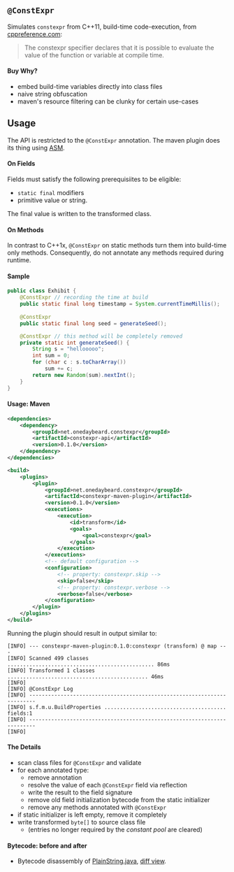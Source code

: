 ## `@ConstExpr`

Simulates `constexpr` from C++11, build-time code-execution, from
[cppreference.com][cppref]: 

> The constexpr specifier declares that it is possible
> to evaluate the value of the function or variable at
> compile time.


#### Buy Why?
- embed build-time variables directly into class files
- naive string obfuscation
- maven's resource filtering can be clunky for certain use-cases 


## Usage

The API is restricted to the `@ConstExpr` annotation. The maven plugin does
its thing using [ASM](http://asm.ow2.org/).


#### On Fields
Fields must satisfy the following prerequisiites to be eligible:
- `static final` modifiers
- primitive value or string.

The final value is written to the transformed class. 


#### On Methods
In contrast to C++1x, `@ConstExpr` on static methods turn them into
build-time only methods. Consequently, do not annotate any methods required
during runtime.


#### Sample

```java
public class Exhibit {
    @ConstExpr // recording the time at build
    public static final long timestamp = System.currentTimeMillis();
    
    @ConstExpr
    public static final long seed = generateSeed();

    @ConstExpr // this method will be completely removed
    private static int generateSeed() {
        String s = "hellooooo";
        int sum = 0;
        for (char c : s.toCharArray())
            sum += c;
        return new Random(sum).nextInt();
    }
}
```

#### Usage: Maven

```xml
<dependencies>
    <dependency>
        <groupId>net.onedaybeard.constexpr</groupId>
        <artifactId>constexpr-api</artifactId>
        <version>0.1.0</version>
    </dependency>
</dependencies>

<build>
    <plugins>
        <plugin>
            <groupId>net.onedaybeard.constexpr</groupId>
            <artifactId>constexpr-maven-plugin</artifactId>
            <version>0.1.0</version>
            <executions>
                <execution>
                    <id>transform</id>
                    <goals>
                        <goal>constexpr</goal>
                    </goals>
                </execution>
            </executions>
            <!-- default configuration -->
            <configuration>
                <!-- property: constexpr.skip -->
                <skip>false</skip>
                <!-- property: constexpr.verbose -->
                <verbose>false</verbose>
            </configuration>
        </plugin>
    </plugins>
</build>
```

Running the plugin should result in output similar to:

```
[INFO] --- constexpr-maven-plugin:0.1.0:constexpr (transform) @ map ---
[INFO] Scanned 499 classes ............................................... 86ms
[INFO] Transformed 1 classes ............................................. 46ms
[INFO] 
[INFO] @ConstExpr Log
[INFO] ------------------------------------------------------------------------
[INFO] s.f.m.u.BuildProperties ....................................... fields:1
[INFO] ------------------------------------------------------------------------
[INFO] 
```

#### The Details
- scan class files for `@ConstExpr` and validate
- for each annotated type:
  - remove annotation
  - resolve the value of each `@ConstExpr` field via reflection
  - write the result to the field signature
  - remove old field initialization bytecode from the static initializer
  - remove any methods annotated with `@ConstExpr`
- if static initializer is left empty, remove it completely
- write transformed `byte[]` to source class file
  - (entries no longer required by the _constant pool_ are cleared)

#### Bytecode: before and after
- Bytecode disassembly of [PlainString.java][ps-java], [diff view][diff].


 [cppref]: http://en.cppreference.com/w/cpp/language/constexpr
 [ps-java]: https://github.com/junkdog/constexpr-java/blob/d4ad613fb6dbc8a9b762af8407f0d9963485ae94/core/src/test/java/net/onedaybeard/constexpr/model/PlainString.java
 [diff]: https://github.com/junkdog/constexpr-java/compare/reference-before...reference-after#diff-f98d296c19afdc978656a8813c42be81
